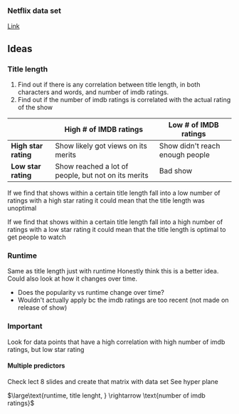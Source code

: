 ### Netflix data set 
[Link](https://www.kaggle.com/datasets/maso0dahmed/netflix-movies-and-shows/data)
## Ideas

### Title length

1. Find out if there is any correlation between title length, in both characters and words, and number of imdb ratings.
2. Find out if the number of imdb ratings is correlated with the actual rating of the show

|                 | **High # of IMDB ratings**                          | **Low # of IMDB ratings**       |
| -------------------- | --------------------------------------------------- | ------------------------------- |
| **High star rating** | Show likely got views on its merits                 | Show didn't reach enough people |
| **Low star rating**  | Show reached a lot of people, but not on its merits | Bad show                        |

If we find that shows within a certain title length fall into a low number of ratings with a high star rating it could mean that the title length was unoptimal

If we find that shows within a certain title length fall into a high number of ratings with a low star rating it could mean that the title length is optimal to get people to watch

### Runtime

Same as title length just with runtime 
Honestly think this is a better idea.
Could also look at how it changes over time. 
- Does the popularity vs runtime change over time?
- Wouldn't actually apply bc the imdb ratings are too recent (not made on release of show)

### Important

Look for data points that have a high correlation with high number of imdb ratings, but low star rating 

#### Multiple predictors

Check lect 8 slides and create that matrix with data set
See hyper plane

$\large\text{runtime, title lenght, } \rightarrow \text{number of imdb ratings}$